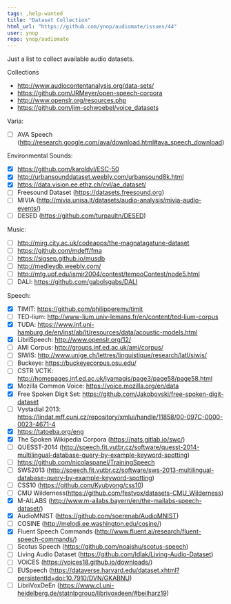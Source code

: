 ```yaml
---
tags: ,help-wanted
title: "Dataset Collection"
html_url: "https://github.com/ynop/audiomate/issues/44"
user: ynop
repo: ynop/audiomate
---
```


Just a list to collect available audio datasets.

Collections
- http://www.audiocontentanalysis.org/data-sets/
- https://github.com/JRMeyer/open-speech-corpora
- http://www.openslr.org/resources.php
- https://github.com/jim-schwoebel/voice_datasets

Varia:
- [ ] AVA Speech (http://research.google.com/ava/download.html#ava_speech_download)

Environmental Sounds:
- [x] https://github.com/karoldvl/ESC-50
- [x] http://urbansounddataset.weebly.com/urbansound8k.html
- [x] https://data.vision.ee.ethz.ch/cvl/ae_dataset/
- [ ] Freesound Dataset (https://datasets.freesound.org)
- [ ] MIVIA (http://mivia.unisa.it/datasets/audio-analysis/mivia-audio-events/)
- [ ] DESED (https://github.com/turpaultn/DESED)

Music:
- [ ] http://mirg.city.ac.uk/codeapps/the-magnatagatune-dataset
- [ ] https://github.com/mdeff/fma
- [ ] https://sigsep.github.io/musdb
- [ ] http://medleydb.weebly.com/
- [ ] http://mtg.upf.edu/ismir2004/contest/tempoContest/node5.html
- [ ] DALI: https://github.com/gabolsgabs/DALI

Speech:
- [x] TIMIT: https://github.com/philipperemy/timit
- [ ] TED-lium: http://www-lium.univ-lemans.fr/en/content/ted-lium-corpus
- [x] TUDA: https://www.inf.uni-hamburg.de/en/inst/ab/lt/resources/data/acoustic-models.html
- [x] LibriSpeech: http://www.openslr.org/12/
- [ ] AMI Corpus: http://groups.inf.ed.ac.uk/ami/corpus/
- [ ] SIWIS: http://www.unige.ch/lettres/linguistique/research/latl/siwis/
- [ ] Buckeye: https://buckeyecorpus.osu.edu/
- [ ] CSTR VCTK: http://homepages.inf.ed.ac.uk/jyamagis/page3/page58/page58.html
- [x] Mozilla Common Voice: https://voice.mozilla.org/en/data
- [x] Free Spoken Digit Set: https://github.com/Jakobovski/free-spoken-digit-dataset
- [ ] Vystadial 2013: https://lindat.mff.cuni.cz/repository/xmlui/handle/11858/00-097C-0000-0023-4671-4
- [x] https://tatoeba.org/eng
- [x] The Spoken Wikipedia Corpora (https://nats.gitlab.io/swc/)
- [ ] QUESST-2014 (http://speech.fit.vutbr.cz/software/quesst-2014-multilingual-database-query-by-example-keyword-spotting)
- [ ] https://github.com/nicolaspanel/TrainingSpeech
- [ ] SWS2013 (http://speech.fit.vutbr.cz/software/sws-2013-multilingual-database-query-by-example-keyword-spotting)
- [ ] CSS10 (https://github.com/Kyubyong/css10)
- [ ] CMU Wilderness(https://github.com/festvox/datasets-CMU_Wilderness)
- [x] M-AILABS (http://www.m-ailabs.bayern/en/the-mailabs-speech-dataset/)
- [x] AudioMNIST (https://github.com/soerenab/AudioMNIST)
- [ ] COSINE (http://melodi.ee.washington.edu/cosine/)
- [x] Fluent Speech Commands (http://www.fluent.ai/research/fluent-speech-commands/)
- [ ] Scotus Speech (https://github.com/noajshu/scotus-speech)
- [ ] Living Audio Dataset (https://github.com/Idlak/Living-Audio-Dataset)
- [ ] VOiCES (https://voices18.github.io/downloads/)
- [ ] EUSpeech (https://dataverse.harvard.edu/dataset.xhtml?persistentId=doi:10.7910/DVN/GKABNU)
- [ ] LibriVoxDeEn (https://www.cl.uni-heidelberg.de/statnlpgroup/librivoxdeen/#beilharz19)